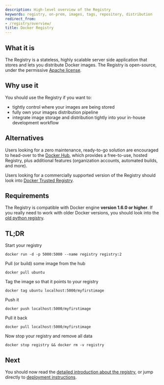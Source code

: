 ```yaml
---
description: High-level overview of the Registry
keywords: registry, on-prem, images, tags, repository, distribution
redirect_from:
- /registry/overview/
title: Docker Registry
---
```


## What it is

The Registry is a stateless, highly scalable server side application that stores
and lets you distribute Docker images. The Registry is open-source, under the
permissive [Apache license](http://en.wikipedia.org/wiki/Apache_License).

## Why use it

You should use the Registry if you want to:

 * tightly control where your images are being stored
 * fully own your images distribution pipeline
 * integrate image storage and distribution tightly into your in-house development workflow

## Alternatives

Users looking for a zero maintenance, ready-to-go solution are encouraged to
head-over to the [Docker Hub](https://hub.docker.com), which provides a
free-to-use, hosted Registry, plus additional features (organization accounts,
automated builds, and more).

Users looking for a commercially supported version of the Registry should look
into [Docker Trusted Registry](/datacenter/dtr/2.1/guides/index.md).

## Requirements

The Registry is compatible with Docker engine **version 1.6.0 or higher**. If
you really need to work with older Docker versions, you should look into the
[old python registry](https://github.com/docker/docker-registry).

## TL;DR

Start your registry

    docker run -d -p 5000:5000 --name registry registry:2

Pull (or build) some image from the hub

    docker pull ubuntu

Tag the image so that it points to your registry

    docker tag ubuntu localhost:5000/myfirstimage

Push it

    docker push localhost:5000/myfirstimage

Pull it back

    docker pull localhost:5000/myfirstimage

Now stop your registry and remove all data

    docker stop registry && docker rm -v registry

## Next

You should now read the [detailed introduction about the
registry](introduction.md), or jump directly to [deployment
instructions](deploying.md).
